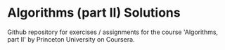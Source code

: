 # Algorithms (part II) Solutions

Github repository for exercises / assignments for the course 'Algorithms, part II' by Princeton University on Coursera.
